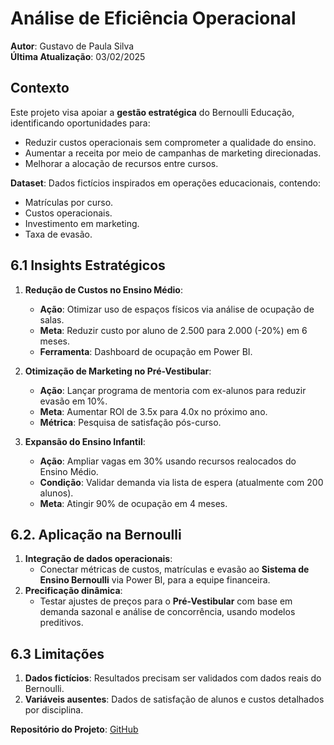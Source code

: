 # Análise de Eficiência Operacional  
**Autor**: Gustavo de Paula Silva  
**Última Atualização**: 03/02/2025 

## Contexto  
Este projeto visa apoiar a **gestão estratégica** do Bernoulli Educação, identificando oportunidades para:  
- Reduzir custos operacionais sem comprometer a qualidade do ensino.  
- Aumentar a receita por meio de campanhas de marketing direcionadas.  
- Melhorar a alocação de recursos entre cursos.  

**Dataset**: Dados fictícios inspirados em operações educacionais, contendo:  
- Matrículas por curso.  
- Custos operacionais.  
- Investimento em marketing.  
- Taxa de evasão.

## 6.1 Insights Estratégicos  
1. **Redução de Custos no Ensino Médio**:  
   - **Ação**: Otimizar uso de espaços físicos via análise de ocupação de salas.  
   - **Meta**: Reduzir custo por aluno de 2.500 para 2.000 (-20%) em 6 meses.  
   - **Ferramenta**: Dashboard de ocupação em Power BI.  

2. **Otimização de Marketing no Pré-Vestibular**:  
   - **Ação**: Lançar programa de mentoria com ex-alunos para reduzir evasão em 10%.  
   - **Meta**: Aumentar ROI de 3.5x para 4.0x no próximo ano.  
   - **Métrica**: Pesquisa de satisfação pós-curso.  

3. **Expansão do Ensino Infantil**:  
   - **Ação**: Ampliar vagas em 30% usando recursos realocados do Ensino Médio.  
   - **Condição**: Validar demanda via lista de espera (atualmente com 200 alunos).  
   - **Meta**: Atingir 90% de ocupação em 4 meses.  

## 6.2. Aplicação na Bernoulli  
1. **Integração de dados operacionais**:  
   - Conectar métricas de custos, matrículas e evasão ao **Sistema de Ensino Bernoulli** via Power BI, para a equipe financeira.  
2. **Precificação dinâmica**:  
   - Testar ajustes de preços para o **Pré-Vestibular** com base em demanda sazonal e análise de concorrência, usando modelos preditivos.  

## 6.3 Limitações
1. **Dados fictícios**: Resultados precisam ser validados com dados reais do Bernoulli.  
2. **Variáveis ausentes**: Dados de satisfação de alunos e custos detalhados por disciplina.      

**Repositório do Projeto**: [GitHub](https://github.com/gustavogit4/An-lise-de-Efici-ncia-Operacional)
